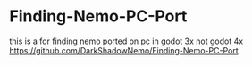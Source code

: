 # Finding-Nemo-PC-Port
this is a for finding nemo ported on pc in godot 3x not godot 4x
https://github.com/DarkShadowNemo/Finding-Nemo-PC-Port
